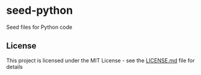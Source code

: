 # seed-python

Seed files for Python code

## License

This project is licensed under the MIT License - see the [LICENSE.md](LICENSE.md) file for details
